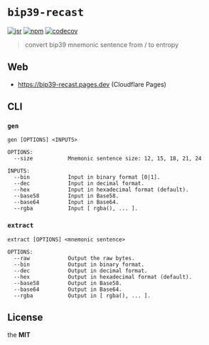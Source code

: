# `bip39-recast`

[![jsr](https://jsr.io/badges/@key/bip39-recast)](https://jsr.io/@key/bip39-recast)
[![npm](https://badgen.net/npm/v/bip39-recast)](https://www.npmjs.com/package/bip39-recast)
[![codecov](https://codecov.io/gh/imcotton/at-key-bip39-recast/graph/badge.svg)](https://codecov.io/gh/imcotton/at-key-bip39-recast)

> convert bip39 mnemonic sentence from / to entropy





## Web

- https://bip39-recast.pages.dev (Cloudflare Pages)





## CLI

### `gen`

    gen [OPTIONS] <INPUTS>
  
    OPTIONS:
      --size           Mnemonic sentence size: 12, 15, 18, 21, 24
  
    INPUTS:
      --bin            Input in binary format [0|1].
      --dec            Input in decimal format.
      --hex            Input in hexadecimal format (default).
      --base58         Input in Base58.
      --base64         Input in Base64.
      --rgba           Input [ rgba(), ... ].



### `extract`

    extract [OPTIONS] <mnemonic sentence>

    OPTIONS:
      --raw            Output the raw bytes.
      --bin            Output in binary format.
      --dec            Output in decimal format.
      --hex            Output in hexadecimal format (default).
      --base58         Output in Base58.
      --base64         Output in Base64.
      --rgba           Output in [ rgba(), ... ].





## License

the **MIT**


